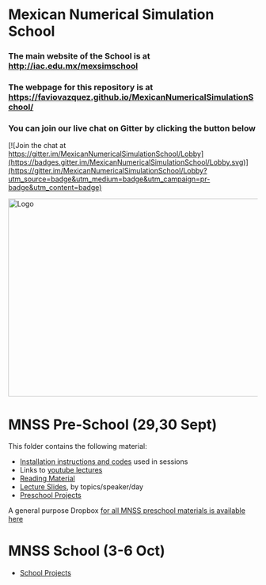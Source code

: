 # Mexican Numerical Simulation School

### The main website of the School is at http://iac.edu.mx/mexsimschool
### The webpage for this repository is at https://faviovazquez.github.io/MexicanNumericalSimulationSchool/
### You can join our live chat on Gitter by clicking the button below
[![Join the chat at https://gitter.im/MexicanNumericalSimulationSchool/Lobby](https://badges.gitter.im/MexicanNumericalSimulationSchool/Lobby.svg)](https://gitter.im/MexicanNumericalSimulationSchool/Lobby?utm_source=badge&utm_medium=badge&utm_campaign=pr-badge&utm_content=badge)

<img src="http://iac.edu.mx/mexsimschool/files/2016/08/logo.website.jpg" alt="Logo" height="400" width="650">


# MNSS Pre-School (29,30 Sept)

This folder contains the following material:

 - [Installation instructions and codes](https://github.com/FavioVazquez/MexicanNumericalSimulationSchool/blob/master/Installation_manual.md) used in sessions
 - Links to [youtube lectures](https://www.youtube.com/user/IFUNAM/videos)
 - [Reading Material](https://github.com/FavioVazquez/MexicanNumericalSimulationSchool/blob/master/preschool/Bibliography.zip)
 - [Lecture Slides](https://github.com/FavioVazquez/MexicanNumericalSimulationSchool/tree/master/preschool/Presentations), by topics/speaker/day
 - [Preschool Projects](https://github.com/FavioVazquez/MexicanNumericalSimulationSchool/tree/master/preschool/Projects)

A general purpose Dropbox [for all MNSS preschool materials is available here](https://www.dropbox.com/sh/wvh6vthsv13jia6/AADpzJX2Sd5NYKBIcOtu4UKQa?dl=0)
 
# MNSS School (3-6 Oct)

 - [School Projects](https://github.com/FavioVazquez/MexicanNumericalSimulationSchool/tree/master/school/projects)
 
